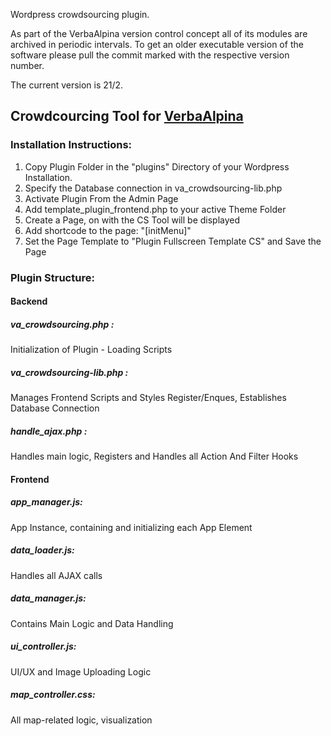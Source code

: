 Wordpress crowdsourcing plugin.

As part of the VerbaAlpina version control concept all of its modules are archived in periodic intervals. To get an older executable version of the software please pull the commit marked with the respective version number.

The current version is 21/2.

## Crowdcourcing Tool for  [VerbaAlpina](https://www.verba-alpina.gwi.uni-muenchen.de/)

### Installation Instructions:

1. Copy Plugin Folder in the "plugins" Directory of your Wordpress Installation.
2. Specify the Database connection in va_crowdsourcing-lib.php
2. Activate Plugin From the Admin Page
3. Add template_plugin_frontend.php to your active Theme Folder
3. Create a Page, on with the CS Tool will be displayed
4. Add shortcode to the page: "[initMenu]"
5. Set the Page Template to "Plugin Fullscreen Template CS" and Save the Page


### Plugin Structure:
#### Backend
##### va_crowdsourcing.php :
 Initialization of Plugin - Loading Scripts
##### va_crowdsourcing-lib.php :
 Manages Frontend Scripts and Styles Register/Enques, Establishes Database Connection
##### handle_ajax.php :
 Handles main logic, Registers and Handles all Action And Filter Hooks

#### Frontend
##### app_manager.js: 
App Instance, containing and initializing each App Element
##### data_loader.js: 
Handles all AJAX calls
##### data_manager.js: 
Contains Main Logic and Data Handling
##### ui_controller.js: 
UI/UX and Image Uploading Logic
##### map_controller.css:
All map-related logic, visualization

